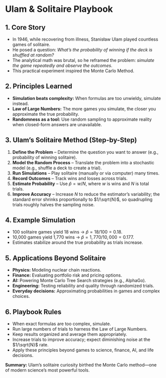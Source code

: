 # Ulam & Solitaire Playbook

## 1. Core Story
- In 1946, while recovering from illness, Stanisław Ulam played countless games of solitaire.
- He posed a question: *What’s the probability of winning if the deck is shuffled at random?*
- The analytical math was brutal, so he reframed the problem: *simulate the game repeatedly and observe the outcomes*.
- This practical experiment inspired the Monte Carlo Method.

## 2. Principles Learned
- **Simulation beats complexity:** When formulas are too unwieldy, simulate instead.
- **Law of Large Numbers:** The more games you simulate, the closer you approximate the true probability.
- **Randomness as a tool:** Use random sampling to approximate reality when closed-form answers are unavailable.

## 3. Ulam’s Solitaire Method (Step-by-Step)
1. **Define the Problem** – Determine the question you want to answer (e.g., probability of winning solitaire).
2. **Model the Random Process** – Translate the problem into a stochastic model (e.g., shuffle a deck to create a trial).
3. **Run Simulations** – Play solitaire (manually or via computer) many times.
4. **Record Outcomes** – Track wins and losses across trials.
5. **Estimate Probability** – Use $\hat{p} = w / N$, where $w$ is wins and $N$ is total trials.
6. **Improve Accuracy** – Increase $N$ to reduce the estimator’s variability; the standard error shrinks proportionally to $1/\sqrt{N}$, so quadrupling trials roughly halves the sampling noise.

## 4. Example Simulation
- 100 solitaire games yield 18 wins → $\hat{p} = 18 / 100 = 0.18$.
- 10,000 games yield 1,770 wins → $\hat{p} = 1,770 / 10,000 = 0.177$.
- Estimates stabilize around the true probability as trials increase.

## 5. Applications Beyond Solitaire
- **Physics:** Modeling nuclear chain reactions.
- **Finance:** Evaluating portfolio risk and pricing options.
- **AI:** Powering Monte Carlo Tree Search strategies (e.g., AlphaGo).
- **Engineering:** Testing reliability and quality through randomized trials.
- **Everyday decisions:** Approximating probabilities in games and complex choices.

## 6. Playbook Rules
- When exact formulas are too complex, simulate.
- Run large numbers of trials to harness the Law of Large Numbers.
- Keep results organized and average them appropriately.
- Increase trials to improve accuracy; expect diminishing noise at the $1/\sqrt{N}$ rate.
- Apply these principles beyond games to science, finance, AI, and life decisions.

**Summary:** Ulam’s solitaire curiosity birthed the Monte Carlo method—one of modern science’s most powerful tools.
